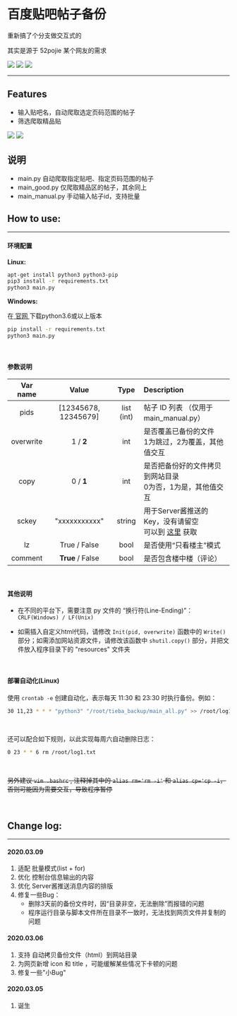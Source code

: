# 百度贴吧帖子备份

重新搞了个分支做交互式的

其实是源于 52pojie 某个网友的需求

<p align="left">
<img src="https://img.shields.io/badge/Python-3.x-brightgreen?style=flat-square">
<img src="https://img.shields.io/github/license/hui-shao/TiebaBackup?color=orange&style=flat-square">
<img src="https://img.shields.io/badge/Platform-Windows%20%20%7C%20Linux-blue.svg?longCache=true&style=flat-square">
</p>


---

## Features

- 输入贴吧名，自动爬取选定页码范围的帖子
- 筛选爬取精品贴

![](https://github.com/hui-shao/TiebaBackup/blob/online/demo.png)
![](https://github.com/hui-shao/TiebaBackup/blob/online/wx.jpg)


## 说明
- main.py  自动爬取指定贴吧、指定页码范围的帖子
- main_good.py  仅爬取精品区的帖子，其余同上
- main_manual.py  手动输入帖子id，支持批量

## How to use:

<hr>

#### 环境配置

**Linux:**

```bash
apt-get install python3 python3-pip
pip3 install -r requirements.txt
python3 main.py
```

**Windows:**

在[ 官网 ](https://www.python.org/downloads/)下载python3.6或以上版本

```cmd
pip install -r requirements.txt
python3 main.py
```

<br>

#### 参数说明

| Var name       | Value                | Type          | Description                                |
|:------------:  |:--------------------:|:-------------:|:-------------------------------------------|
| pids           | [12345678, 12345679] | list (int)    | 帖子 ID 列表  （仅用于 main_manual.py）        |
| overwrite      | 1 / **2**            | int           | 是否覆盖已备份的文件<br>1为跳过，2为覆盖，其他值交互     |
| copy           | 0 / **1**            | int           | 是否把备份好的文件拷贝到网站目录<br>0为否，1为是，其他值交互   |
| sckey          | "xxxxxxxxxxx"        | string        | 用于Server酱推送的Key，没有请留空<br>可以到 [这里](http://sc.ftqq.com/3.version) 获取   |
| lz             | True / False         | bool          | 是否使用“只看楼主”模式 |
| comment        | **True** / False     | bool          | 是否包含楼中楼（评论） |

<br>

#### 其他说明

- 在不同的平台下，需要注意 py 文件的 “换行符(Line-Ending)”：`CRLF(Windows) / LF(Unix)`

- 如需插入自定义html代码，请修改 `Init(pid, overwrite)` 函数中的 `Write()` 部分；如需添加网站资源文件，请修改该函数中 `shutil.copy()` 部分，并把文件放入程序目录下的 "resources" 文件夹

<br>

#### 部署自动化(Linux)

使用 `crontab -e` 创建自动化，表示每天 11:30 和 23:30 时执行备份。例如：

```bash
30 11,23 * * * "python3" "/root/tieba_backup/main_all.py" >> /root/log1.txt 2>&1
```

<br>

还可以配合如下规则，以此实现每周六自动删除日志：

```bash
0 23 * * 6 rm /root/log1.txt
```

<br>

~~另外建议 `vim .bashrc` , 注释掉其中的 `alias rm='rm -i'` 和 `alias cp='cp -i`，否则可能因为需要交互，导致程序暂停~~

<br>

## Change log:

---

#### 2020.03.09

1. 适配 批量模式(list + for)
2. 优化 控制台信息输出的内容
3. 优化 Server酱推送消息内容的排版
4. 修复一些Bug：
    - 删除3天前的备份文件时，因“目录非空，无法删除”而报错的问题
    - 程序运行目录与脚本文件所在目录不一致时，无法找到网页文件并复制的问题

#### 2020.03.06

1. 支持 自动拷贝备份文件（html）到网站目录
2. 为网页新增 icon 和 title ，可能缓解某些情况下卡顿的问题
3. 修复一些"小Bug"

#### 2020.03.05

1. 诞生
